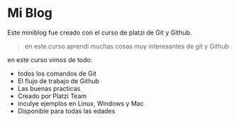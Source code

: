 # Mi Blog
Este miniblog fue creado con el curso de platzi de Git y Github.
>en este curso aprendí muchas cosas muy interesantes de git y Github

en este curso vimos de todo:
* todos los comandos de Git
* El flujo de trabajo de Github
* Las buenas practicas
* Creado por Platzi Team
* inculye ejemplos en Linux, Windows y Mac
* Disponible para todas las edades